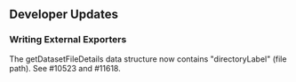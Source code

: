 
## Developer Updates

### Writing External Exporters

The getDatasetFileDetails data structure now contains "directoryLabel" (file path). See #10523 and #11618.